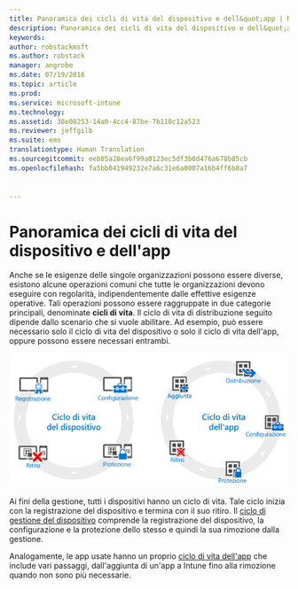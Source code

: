 ```yaml
---
title: Panoramica dei cicli di vita del dispositivo e dell&quot;app | Microsoft Intune
description: Panoramica dei cicli di vita del dispositivo e dell&quot;app con Intune.
keywords: 
author: robstackmsft
ms.author: robstack
manager: angrobe
ms.date: 07/19/2016
ms.topic: article
ms.prod: 
ms.service: microsoft-intune
ms.technology: 
ms.assetid: 38e08253-14a0-4cc4-87be-7b110c12a523
ms.reviewer: jeffgilb
ms.suite: ems
translationtype: Human Translation
ms.sourcegitcommit: eeb85a28ea6f99a0123ec5df3b0d476a678b85cb
ms.openlocfilehash: fa5bb041949232e7a6c31e6a0007a16b4ff6b8a7


---
```


# <a name="overview-of-device-and-app-lifecycles"></a>Panoramica dei cicli di vita del dispositivo e dell'app

Anche se le esigenze delle singole organizzazioni possono essere diverse, esistono alcune operazioni comuni che tutte le organizzazioni devono eseguire con regolarità, indipendentemente dalle effettive esigenze operative. Tali operazioni possono essere raggruppate in due categorie principali, denominate **cicli di vita**. Il ciclo di vita di distribuzione seguito dipende dallo scenario che si vuole abilitare. Ad esempio, può essere necessario solo il ciclo di vita del dispositivo o solo il ciclo di vita dell'app, oppure possono essere necessari entrambi.

![Ciclo di vita MDM e dell'app](./media/device-app-lifecycle.png "mobile device and app lifecycles")

Ai fini della gestione, tutti i dispositivi hanno un ciclo di vita. Tale ciclo inizia con la registrazione del dispositivo e termina con il suo ritiro. Il [ciclo di gestione del dispositivo](overview-of-device-lifecycle-in-microsoft-intune.md) comprende la registrazione del dispositivo, la configurazione e la protezione dello stesso e quindi la sua rimozione dalla gestione.

Analogamente, le app usate hanno un proprio [ciclo di vita dell'app](overview-of-app-lifecycle-in-microsoft-intune.md) che include vari passaggi, dall'aggiunta di un'app a Intune fino alla rimozione quando non sono più necessarie.



<!--HONumber=Nov16_HO5-->


